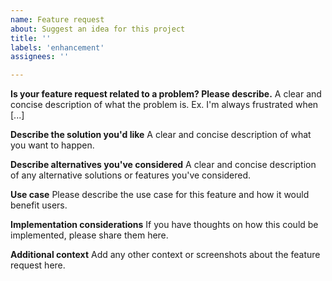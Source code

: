 ```yaml
---
name: Feature request
about: Suggest an idea for this project
title: ''
labels: 'enhancement'
assignees: ''

---
```


**Is your feature request related to a problem? Please describe.**
A clear and concise description of what the problem is. Ex. I'm always frustrated when [...]

**Describe the solution you'd like**
A clear and concise description of what you want to happen.

**Describe alternatives you've considered**
A clear and concise description of any alternative solutions or features you've considered.

**Use case**
Please describe the use case for this feature and how it would benefit users.

**Implementation considerations**
If you have thoughts on how this could be implemented, please share them here.

**Additional context**
Add any other context or screenshots about the feature request here.